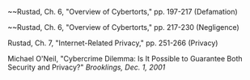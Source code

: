 ~~Rustad, Ch. 6, "Overview of Cybertorts," pp. 197-217 (Defamation)

~~Rustad, Ch. 6, "Overview of Cybertorts," pp. 217-230 (Negligence)

Rustad, Ch. 7, "Internet-Related Privacy," pp. 251-266 (Privacy)

Michael O'Neil, "Cybercrime Dilemma: Is It Possible to Guarantee Both Security and Privacy?" _Brooklings, Dec. 1, 2001_
